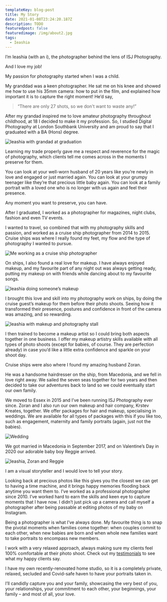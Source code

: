 ```yaml
---
templateKey: blog-post
title: My Story
date: 2021-01-08T23:24:20.187Z
description: TODO
featuredpost: false
featuredimage: /img/about2.jpg
tags:
  - Ieashia
---
```

I’m Ieashia (with an i), the photographer behind the lens of ISJ Photography.

And I love my job!

My passion for photography started when I was a child.

My granddad was a keen photographer. He sat me on his knee and showed me how to use his 35mm camera: how to put in the film, and explained how important it is to capture the right moment! He’d say, 
> “There are only 27 shots, so we don't want to waste any!”

After my grandad inspired me to love amateur photography throughout childhood, at 18 I decided to make it my profession. So, I studied Digital Photography at London Southbank University and am proud to say that I graduated with a BA (Hons) degree.

![Ieashia with grandad at graduation](../../../static/img/about6.jpg)

Learning my trade properly gave me a respect and reverence for the magic of photography, which clients tell me comes across in the moments I preserve for them.

You can look at your well-worn husband of 20 years like you’re newly in love and engaged or just married again. You can look at your grumpy teenager like they’re that precious little baby again. You can look at a family portrait with a loved one who is no longer with us again and feel their presence.

Any moment you want to preserve, you can have.

After I graduated, I worked as a photographer for magazines, night clubs, fashion and even TV events.

I wanted to travel, so combined that with my photography skills and passion, and worked as a cruise ship photographer from 2014 to 2015. Cruise ships was where I really found my feet, my flow and the type of photography I wanted to pursue.

![Me working as a cruise ship photographer](../../../static/img/about4.jpg)

On ships, I also found a real love for makeup. I have always enjoyed makeup, and my favourite part of any night out was always getting ready, putting my makeup on with friends while dancing about to my favourite songs.

![Ieashia doing someone’s makeup](../../../static/img/about5.jpg)

I brought this love and skill into my photography work on ships, by doing the cruise guest’s makeup for them before their photo shoots. Seeing how it transformed their presence, postures and confidence in front of the camera was amazing, and so rewarding.

![Ieashia with makeup and photography stall](../../../static/img/about1.jpg)

I then trained to become a makeup artist so I could bring both aspects together in one business. I offer my makeup artistry skills available with all types of photo shoots (except for babies, of course. They are perfection already) in case you’d like a little extra confidence and sparkle on your shoot day.

Cruise ships were also where I found my amazing husband Zoran.

He was a handsome hairdresser on the ship, from Macedonia, and we fell in love right away. We sailed the seven seas together for two years and then decided to take our adventures back to land so we could eventually start our own family.

We moved to Essex in 2015 and I’ve been running ISJ Photography ever since. Zoran and I also run our own makeup and hair company, Krstev Kreates, together. We offer packages for hair and makeup, specialising in weddings. We are available for all types of packages with this if you like too, such as engagement, maternity and family portraits (again, just not the babies).

![Wedding](../../../static/img/about2.jpg)

We got married in Macedonia in September 2017, and on Valentine’s Day in 2020 our adorable baby boy Reggie arrived.

![Ieashia, Zoran and Reggie](../../../static/img/ieashia.jpg)

I am a visual storyteller and I would love to tell your story.

Looking back at precious photos like this gives you the closest we can get to having a time machine, and it brings happy memories flooding back anytime you want them to.
I’ve worked as a professional photographer since 2010. I’ve worked hard to earn the skills and keen eye to capture moments that I have now. I didn’t just pick up a camera and call myself a photographer after being passable at editing photos of my baby on Instagram.

Being a photographer is what I’ve always done. 
My favourite thing is to snap the pivotal moments when families come together: when couples commit to each other, when new babies are born and when whole new families want to take portraits to encompass new members.

I work with a very relaxed approach, always making sure my clients feel 100% comfortable at their photo shoot. Check out my [testimonials](../testimonials/index.md) to see what my happy clients say.

I have my own recently-renovated home studio, so it is a completely private, relaxed, secluded and Covid-safe haven to have your portraits taken in.

I’ll candidly capture you and your family, showcasing the very best of you, your relationships, your commitment to each other, your beginnings, your family – and most of all, your love.
